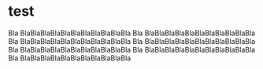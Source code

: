 # test

Bla BlaBlaBlaBlaBlaBlaBlaBlaBlaBlaBla
Bla BlaBlaBlaBlaBlaBlaBlaBlaBlaBlaBla
Bla BlaBlaBlaBlaBlaBlaBlaBlaBlaBlaBla
Bla BlaBlaBlaBlaBlaBlaBlaBlaBlaBlaBla
Bla BlaBlaBlaBlaBlaBlaBlaBlaBlaBlaBla
Bla BlaBlaBlaBlaBlaBlaBlaBlaBlaBlaBla
Bla BlaBlaBlaBlaBlaBlaBlaBlaBlaBlaBla
